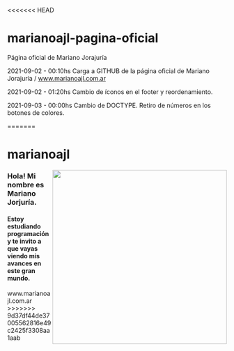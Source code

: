 <<<<<<< HEAD
# marianoajl-pagina-oficial
Página oficial de Mariano Jorajuría

2021-09-02 - 00:10hs
Carga a GITHUB de la página oficial de Mariano Jorajuría / www.marianoajl.com.ar

2021-09-02 - 01:20hs
Cambio de íconos en el footer y reordenamiento.

2021-09-03 - 00:00hs
Cambio de DOCTYPE.
Retiro de números en los botones de colores.
 
=======
<h1 font-size=40px>marianoajl</h1> <img align=right width=400px height=auto src="http://marianoajl.com.ar/assets/images/marianoajl.jpg">
<h3>Hola! Mi nombre es Mariano Jorjuría.</h3>
<h4>Estoy estudiando programación y te invito a que vayas viendo mis avances en este gran mundo.</h3>
www.marianoajl.com.ar
>>>>>>> 9d37df44de37005562816e49c2425f3308aa1aab

